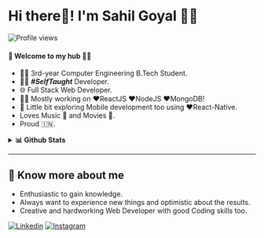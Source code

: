 # Hi there👋! I'm Sahil Goyal 🙋‍♂️

![Profile views](https://gpvc.arturio.dev/sahilgoyals1999)

#### 🎍 Welcome to my hub 👨‍💻

- 👨‍🎓 3rd-year Computer Engineering B.Tech Student.
- 👨‍💻 ***#SelfTaught*** Developer.
- 🌐 Full Stack Web Developer.
- 👨‍💻 Mostly working on ❤️ReactJS ❤️NodeJS ❤️MongoDB!
- 📱 Little bit exploring Mobile development too using ❤️React-Native.
- Loves Music 🎵 and Movies 🎥.
- Proud 🇮🇳.

<details>
  <summary><b>📊 Github Stats</b></summary>
  <img src="https://github-readme-stats.vercel.app/api/top-langs/?username=sahilgoyals1999&hide=Objective-C,Ruby&theme=radical" alt="Sahil Goyal | Stats" />
  <img src="https://github-readme-stats.vercel.app/api?username=sahilgoyals1999&count_private=true&show_icons=true&theme=radical&include_all_commits=true" alt="Sahil Goyal | Stats" />
</details>

---

## 🔗 Know more about me

- Enthusiastic to gain knowledge.
- Always want to experience new things and optimistic about the results.
- Creative and hardworking Web Developer with good Coding skills too.

[![Linkedin](https://img.shields.io/badge/-Linkedin-black?style=for-the-badge&logo=Linkedin)](https://www.linkedin.com/in/sahil-goyal-138b96175/)
[![Instagram](https://img.shields.io/badge/-Instagram-black?style=for-the-badge&logo=Instagram)](https://instagram.com/sahil.goyal25/)
